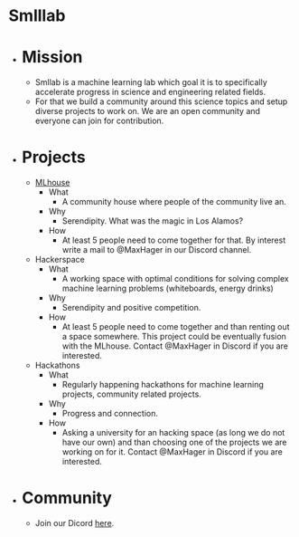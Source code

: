# Smlllab

- # Mission
    - Smllab is a machine learning lab which goal it is to specifically accelerate progress in science and engineering related fields. 
    - For that we build a community around this science topics and setup diverse projects to work on. We are an open community and everyone can join for contribution.

- # Projects 
    - [MLhouse](https://www.intelligencehouse.org/)
        - What
            - A community house where people of the community live an. 
        - Why
            - Serendipity. What was the magic in Los Alamos?
        - How
            - At least 5 people need to come together for that. By interest write a mail to @MaxHager in our Discord channel.
    - Hackerspace
        - What
            - A working space with optimal conditions for solving complex machine learning problems (whiteboards, energy drinks) 
        - Why
            - Serendipity and positive competition.
        - How
            - At least 5 people need to come together and than renting out a space somewhere. This project could be eventually fusion with the MLhouse. Contact @MaxHager in Discord if you are interested.
    - Hackathons 
        - What
            - Regularly happening hackathons for machine learning projects, community related projects.
        - Why
            - Progress and connection.
        - How 
            - Asking a university for an hacking space (as long we do not have our own) and than choosing one of the projects we are working on for it. Contact @MaxHager in Discord if you are interested.

    
- # Community
    - Join our Dicord [here](https://discord.gg/8RC2DUPBur).